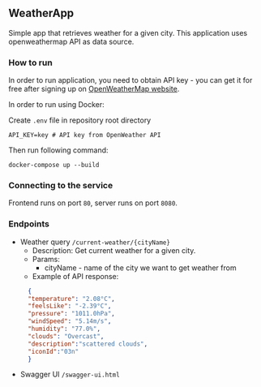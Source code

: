 ## WeatherApp

Simple app that retrieves weather for a given city. This application uses openweathermap API as data source. 


### How to run
In order to run application, you need to obtain API key - you can get it for free after signing up on [OpenWeatherMap website](https://openweathermap.org/).

In order to run using Docker:

Create `.env` file in repository root directory
```shell
API_KEY=key # API key from OpenWeather API
```
Then run following command:
```shell
docker-compose up --build
```

### Connecting to the service
Frontend runs on port `80`, server runs on port `8080`.

### Endpoints
- Weather query
``/current-weather/{cityName}``
  - Description: Get current weather for a given city.
  - Params:
    - cityName - name of the city we want to get weather from
  - Example of API response:
  ```json
    {
    "temperature": "2.08°C",
    "feelsLike": "-2.39°C",
    "pressure": "1011.0hPa",
    "windSpeed": "5.14m/s",
    "humidity": "77.0%",
    "clouds": "Overcast",
    "description":"scattered clouds",
    "iconId":"03n"
    }
    ```
- Swagger UI
``/swagger-ui.html``  

